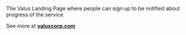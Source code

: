The Valus Landing Page where people can sign up to be notified about progress of the service

See more at [__valuscorp.com__](https://valuscorp.com/)
